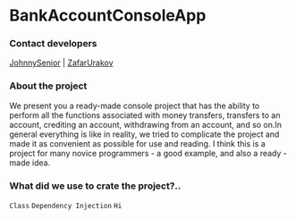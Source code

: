 # BankAccountConsoleApp
### Contact developers 
[JohnnySenior](https://github.com/JohnnySenior) | [ZafarUrakov](https://github.com/ZafarUrakov)

### About the project
We present you a ready-made console project that has the ability to perform all the functions associated with money transfers, transfers to an account, crediting an account, withdrawing from an account, and so on.In general everything is like in reality, we tried to complicate the project and made it as convenient as possible for use and reading. I think this is a project for many novice programmers - a good example, and also a ready - made idea.

### What did we use to crate the project?..
`Class`
`Dependency Injection`
`Hi`